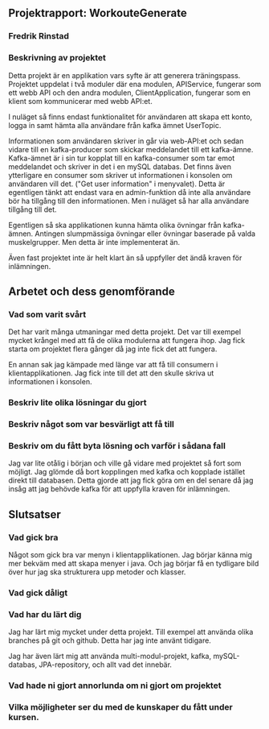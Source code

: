 ## Projektrapport: WorkouteGenerate
### Fredrik Rinstad

### Beskrivning av projektet
Detta projekt är en applikation vars syfte är att generera träningspass.
Projektet uppdelat i två moduler där ena modulen, APIService, fungerar som ett webb API och den andra modulen, ClientApplication, fungerar som en klient som kommunicerar med webb API:et.

I nuläget så finns endast funktionalitet för användaren att skapa ett konto, logga in samt hämta alla användare från kafka ämnet UserTopic.

Informationen som användaren skriver in går via web-API:et och sedan vidare till en kafka-producer som skickar meddelandet till ett kafka-ämne.
Kafka-ämnet är i sin tur kopplat till en kafka-consumer som tar emot meddelandet och skriver in det i en mySQL databas. 
Det finns även ytterligare en consumer som skriver ut informationen i konsolen om användaren vill det. ("Get user information" i menyvalet).
Detta är egentligen tänkt att endast vara en admin-funktion då inte alla användare bör ha tillgång till den informationen.
Men i nuläget så har alla användare tillgång till det.

Egentligen så ska applikationen kunna hämta olika övningar från kafka-ämnen. Antingen slumpmässiga övningar eller övningar baserade på valda muskelgrupper.
Men detta är inte implementerat än.

Även fast projektet inte är helt klart än så uppfyller det ändå kraven för inlämningen.

## Arbetet och dess genomförande 
### Vad som varit svårt 
Det har varit många utmaningar med detta projekt. Det var till exempel mycket krångel med att få de olika modulerna att fungera ihop.
Jag fick starta om projektet flera gånger då jag inte fick det att fungera.

En annan sak jag kämpade med länge var att få till consumern i klientapplikationen. 
Jag fick inte till det att den skulle skriva ut informationen i konsolen.
### Beskriv lite olika lösningar du gjort 
### Beskriv något som var besvärligt att få till 

### Beskriv om du fått byta lösning och varför i sådana fall 
Jag var lite otålig i början och ville gå vidare med projektet så fort som möjligt. Jag glömde då bort kopplingen med kafka och kopplade istället direkt till databasen.
Detta gjorde att jag fick göra om en del senare då jag insåg att jag behövde kafka för att uppfylla kraven för inlämningen.

## Slutsatser 
### Vad gick bra 
Något som gick bra var menyn i klientapplikationen. Jag börjar känna mig mer bekväm med att skapa menyer i java.
Och jag börjar få en tydligare bild över hur jag ska strukturera upp metoder och klasser. 

### Vad gick dåligt 
### Vad har du lärt dig 
Jag har lärt mig mycket under detta projekt. Till exempel att använda olika branches på git och github. Detta har jag inte använt tidigare.

Jag har även lärt mig att använda multi-modul-projekt, kafka, mySQL-databas, JPA-repository, och allt vad det innebär.

### Vad hade ni gjort annorlunda om ni gjort om projektet 
### Vilka möjligheter ser du med de kunskaper du fått under kursen.

